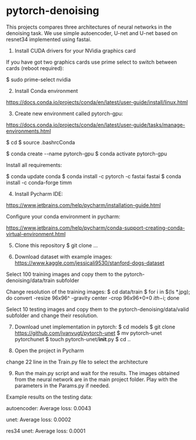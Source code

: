 # pytorch-denoising
This projects compares three architectures of neural networks in the denoising task. We use simple autoencoder, U-net and U-net based on resnet34 implemented using fastai.

1. Install CUDA drivers for your NVidia graphics card

If you have got two graphics cards use prime select to switch between cards (reboot required):

$ sudo prime-select nvidia

2. Install Conda environment

https://docs.conda.io/projects/conda/en/latest/user-guide/install/linux.html

3. Create new environment called pytorch-gpu:

https://docs.conda.io/projects/conda/en/latest/user-guide/tasks/manage-environments.html

$ cd
$ source .bashrcConda

$ conda create --name pytorch-gpu
$ conda activate pytorch-gpu

Install all requirements:

$ conda update conda
$ conda install -c pytorch -c fastai fastai
$ conda install -c conda-forge timm

4. Install Pycharm IDE:

https://www.jetbrains.com/help/pycharm/installation-guide.html

Configure your conda environment in pycharm:

https://www.jetbrains.com/help/pycharm/conda-support-creating-conda-virtual-environment.html

5. Clone this repository
$ git clone ...

6. Download dataset with example images:
https://www.kaggle.com/jessicali9530/stanford-dogs-dataset

Select 100 training images and copy them to the pytorch-denoising/data/train subfolder

Change resolution of the training images:
$ cd data/train
$ for i in $(ls *.jpg); do convert -resize 96x96^ -gravity center -crop 96x96+0+0 $i th-$i; done

Select 10 testing images and copy them to the pytorch-denoising/data/valid subfolder and change their resolution.

7. Download unet implementation in pytorch:
$ cd models
$ git clone https://github.com/jvanvugt/pytorch-unet
$ mv pytorch-unet pytorchunet
$ touch pytorch-unet/__init__.py
$ cd ..

8. Open the project in Pycharm

change 22 line in the Train.py file to select the architecture

9. Run the main.py script and wait for the results. The images obtained from the neural network are in the main project folder. Play with the parameters in the Params.py if needed.

Example results on the testing data:

autoencoder: Average loss: 0.0043

unet: Average loss: 0.0002

res34 unet: Average loss: 0.0001
